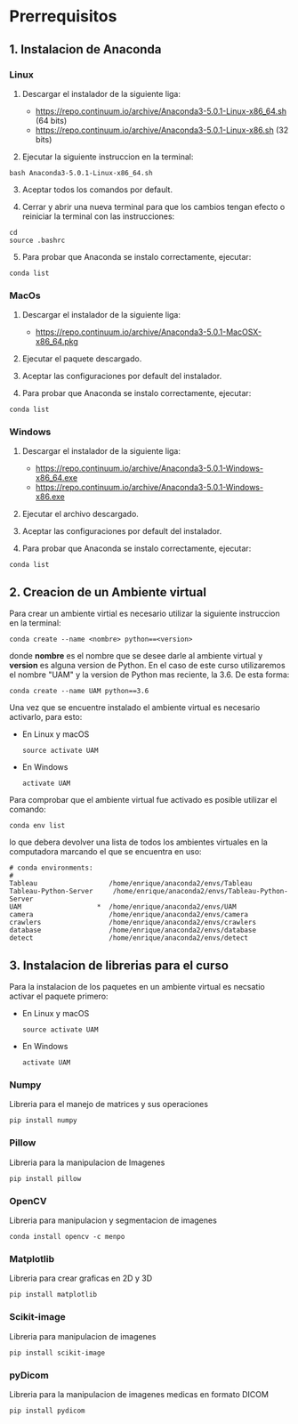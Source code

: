 # Prerrequisitos

## 1. Instalacion de Anaconda

### Linux

1. Descargar el instalador de la siguiente liga:
   - https://repo.continuum.io/archive/Anaconda3-5.0.1-Linux-x86_64.sh (64 bits)
   - https://repo.continuum.io/archive/Anaconda3-5.0.1-Linux-x86.sh (32 bits)

2. Ejecutar la siguiente instruccion en la terminal:
```
bash Anaconda3-5.0.1-Linux-x86_64.sh
```

3. Aceptar todos los comandos por default.

4. Cerrar y abrir una nueva terminal para que los cambios tengan efecto o reiniciar la terminal con las instrucciones:
```
cd
source .bashrc
```

5. Para probar que Anaconda se instalo correctamente, ejecutar:
```
conda list
```

### MacOs

1. Descargar el instalador de la siguiente liga:
   - https://repo.continuum.io/archive/Anaconda3-5.0.1-MacOSX-x86_64.pkg

2. Ejecutar el paquete descargado.

3. Aceptar las configuraciones por default del instalador.

4. Para probar que Anaconda se instalo correctamente, ejecutar:
```
conda list
```

### Windows

1. Descargar el instalador de la siguiente liga:
   - https://repo.continuum.io/archive/Anaconda3-5.0.1-Windows-x86_64.exe
   - https://repo.continuum.io/archive/Anaconda3-5.0.1-Windows-x86.exe

2. Ejecutar el archivo descargado.

3. Aceptar las configuraciones por default del instalador.

4. Para probar que Anaconda se instalo correctamente, ejecutar:
```
conda list
```

## 2. Creacion de un Ambiente virtual

Para crear un ambiente virtial es necesario utilizar la siguiente instruccion en la terminal:
```
conda create --name <nombre> python==<version>
```
donde **nombre** es el nombre que se desee darle al ambiente virtual y **version** es alguna version de Python. En el caso de este curso utilizaremos el nombre "UAM" y la version de Python mas reciente, la 3.6. De esta forma:
```
conda create --name UAM python==3.6
```

Una vez que se encuentre instalado el ambiente virtual es necesario activarlo, para esto:
- En Linux y macOS
  ```
  source activate UAM
  ```
- En Windows
  ```
  activate UAM
  ```

Para comprobar que el ambiente virtual fue activado es posible utilizar el comando:
```
conda env list
```
lo que debera devolver una lista de todos los ambientes virtuales en la computadora marcando el que se encuentra en uso:
```
# conda environments:
#
Tableau                  /home/enrique/anaconda2/envs/Tableau
Tableau-Python-Server     /home/enrique/anaconda2/envs/Tableau-Python-Server
UAM                   *  /home/enrique/anaconda2/envs/UAM
camera                   /home/enrique/anaconda2/envs/camera
crawlers                 /home/enrique/anaconda2/envs/crawlers
database                 /home/enrique/anaconda2/envs/database
detect                   /home/enrique/anaconda2/envs/detect
```

## 3. Instalacion de librerias para el curso

Para la instalacion de los paquetes en un ambiente virtual es necsatio activar el paquete primero:
- En Linux y macOS
  ```
  source activate UAM
  ```
- En Windows
  ```
  activate UAM
  ```

### Numpy
Libreria para el manejo de matrices y sus operaciones
```
pip install numpy
```

### Pillow
Libreria para la manipulacion de Imagenes
```
pip install pillow
```

### OpenCV
Libreria para manipulacion y segmentacion de imagenes
```
conda install opencv -c menpo
```

### Matplotlib
Libreria para crear graficas en 2D y 3D
```
pip install matplotlib
```

### Scikit-image
Libreria para manipulacion de imagenes
```
pip install scikit-image
```

### pyDicom
Libreria para la manipulacion de imagenes medicas en formato DICOM
```
pip install pydicom
```
